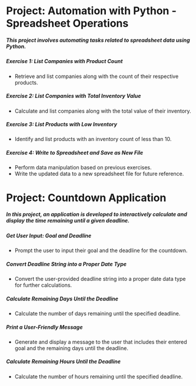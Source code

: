 # Project: Automation with Python - Spreadsheet Operations

##### This project involves automating tasks related to spreadsheet data using Python. 

##### Exercise 1: List Companies with Product Count
- Retrieve and list companies along with the count of their respective products.
  
##### Exercise 2: List Companies with Total Inventory Value
- Calculate and list companies along with the total value of their inventory.
  
##### Exercise 3: List Products with Low Inventory
- Identify and list products with an inventory count of less than 10.

##### Exercise 4: Write to Spreadsheet and Save as New File
- Perform data manipulation based on previous exercises.
- Write the updated data to a new spreadsheet file for future reference.

# Project: Countdown Application

##### In this project, an application is developed to interactively calculate and display the time remaining until a given deadline. 

##### Get User Input: Goal and Deadline
- Prompt the user to input their goal and the deadline for the countdown.
  
##### Convert Deadline String into a Proper Date Type
- Convert the user-provided deadline string into a proper date data type for further calculations.
  
##### Calculate Remaining Days Until the Deadline
- Calculate the number of days remaining until the specified deadline.
  
##### Print a User-Friendly Message
- Generate and display a message to the user that includes their entered goal and the remaining days until the deadline.
  
##### Calculate Remaining Hours Until the Deadline
- Calculate the number of hours remaining until the specified deadline.
